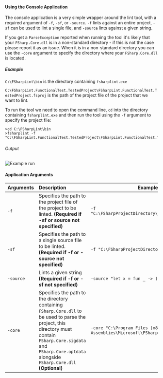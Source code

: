 #### Using the Console Application

The console application is a very simple wrapper around the lint tool, with a required argument of `-f`, `-sf`, or `-source`. `-f` lints against an entire project, `-sf` can be used to lint a single file, and `-source` lints against a given string.

If you get a `ParseException` reported when running the tool it's likely that your `FSharp.Core.dll` is in a non-standard directory - if this is not the case please report it as an issue. When it *is* in a non-standard directory you can use the `-core` argument to specify the directory where your `FSharp.Core.dll` is located.

##### Example

`C:\FSharpLint\bin` is the directory containing `fsharplint.exe`

`C:\FSharpLint.FunctionalTest.TestedProject\FSharpLint.FunctionalTest.TestedProject.fsproj` is the path of the project file of the project that we want to lint.

To run the tool we need to open the command line, `cd` into the directory containing `fsharplint.exe` and then run the tool using the `-f` argument to specify the project file:

    >cd C:\FSharpLint\bin
    >fsharplint -f "C:\FSharpLint.FunctionalTest.TestedProject\FSharpLint.FunctionalTest.TestedProject.fsproj"

###### Output

![Example run](http://i.imgur.com/0DZTdDR.png "Example run of the console application")

#### Application Arguments

| Arguments | Description | Example |
| --- | :------------- | --- |
| `-f` | Specifies the path to the project file of the project to be linted. **(Required if -sf or source not specified)** | `-f "C:\FSharpProjectDirectory\ProjectFile.fsproj"` |
| `-sf` | Specifies the path to a single source file to be linted. **(Required if -f or -source not specified)** | `-f "C:\FSharpProjectDirectory\Uploader.fsx"` |
| `-source` | Lints a given string **(Required if -f or -sf not specified)** | `-source "let x = fun _ -> ()"` |
| `-core` | Specifies the path to the directory containing `FSharp.Core.dll` to be used to parse the project, this directory must contain `FSharp.Core.sigdata` and `FSharp.Core.optdata` alongside `FSharp.Core.dll` **(Optional)** | `-core "C:\Program Files (x86)\Reference Assemblies\Microsoft\FSharp\3.0\Runtime\v4.0"` |